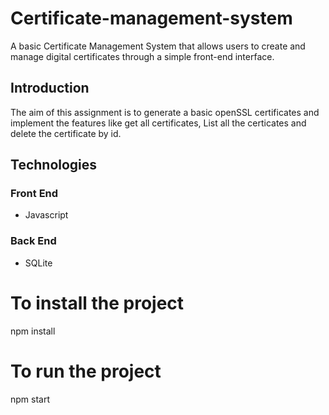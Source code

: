 # Certificate-management-system
A basic Certificate Management System that allows users to create and manage digital certificates through a simple front-end interface.

## Introduction
The aim of this assignment is to generate a basic openSSL certificates and implement the features like get all certificates, List all the certicates and delete the certificate by id.

## Technologies
### Front End
- Javascript

### Back End
- SQLite

# To install the project
npm install

# To run the project
npm start


